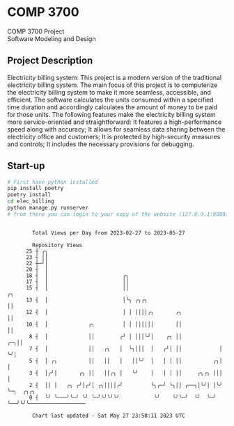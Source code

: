 # COMP 3700
COMP 3700 Project  
Software Modeling and Design
## Project Description
Electricity billing system: This project is a modern version of the traditional electricity billing system. The main focus of this project is to computerize the electricity billing system to make it more seamless, accessible, and efficient. The software calculates the units consumed within a specified time duration and accordingly calculates the amount of money to be paid for those units. The following features make the electricity billing system more service-oriented and straightforward: It features a high-performance speed along with accuracy; It allows for seamless data sharing between the electricity office and customers; It is protected by high-security measures and controls; It includes the necessary provisions for debugging.

## Start-up
```bash
# First have python installed
pip install poetry
poetry install
cd elec_billing
python manage.py runserver
# from there you can login to your copy of the website (127.0.0.1:8000), default creds are admin/admin
```

```

        Total Views per Day from 2023-02-27 to 2023-05-27

        Repository Views
      25 ┼ ╭╮
      23 ┤ ││
      22 ┼─╯│
      20 ┤  │
      18 ┤  │                        ╭╮
      17 ┤  │                        ││
      15 ┤  │                        ││                                ╭╮
      13 ┤  │                        │╰╮ ╭╮╭╮                          ││
      12 ┤  │                        │ │ ││││╭╮       ╭╮               ││
      10 ┤  │             ╭╮         │ │ ││││││       ││               ││
       8 ┤  │             ││        ╭╯ │ │││╰╯│    ╭╮ ││            ╭─╮││
       7 ┤  │             ││   ╭╮   │  ╰╮│││  │   ╭╯│ ││            │ ╰╯│
       5 ┤  │ ╭╮          ││   ││   │   ││╰╯  │   │ │ ││          ╭╮│   │
       3 ┤  │╭╯│       ╭╮ ││   ││╭╮ │   ╰╯    │   │ │ ││     ╭╮╭╮ │││   │
       2 ┤  ││ │   ╭╮ ╭╯│╭╯│ ╭╮││││╭╯         ╰╮╭─╯ ╰╮││ ╭──╮│╰╯│ │╰╯   ╰─╮  ╭╮╭╮
       0 ┤  ╰╯ ╰───╯╰─╯ ╰╯ ╰─╯╰╯╰╯╰╯           ╰╯    ╰╯╰─╯  ╰╯  ╰─╯       ╰──╯╰╯╰──────────────────

        Chart last updated - Sat May 27 23:58:11 2023 UTC
        
```
